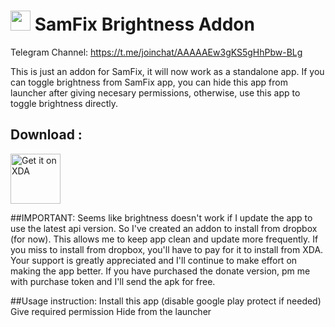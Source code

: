 # <img src="https://labs-public-dl.xda-cdn.com/images/8f4ea8be-a55b-4afc-bbb2-36f4c218e71c.png" width="32" /> SamFix Brightness Addon

Telegram Channel: https://t.me/joinchat/AAAAAEw3gKS5gHhPbw-BLg

This is just an addon for SamFix, it will now work as a standalone app. 
If you can toggle brightness from SamFix app, you can hide this app from launcher after giving necesary permissions, otherwise, use this app to toggle brightness directly. 

## Download :

[<img src="https://labs.xda-developers.com/static/images/ic_web.png"
     alt="Get it on XDA"
     height="80">](https://labs.xda-developers.com/store/app/com.dharmapoudel.samfix.addon)


##IMPORTANT: 
Seems like brightness doesn't work if I update the app to use the latest api version. So I've created an addon to install from dropbox (for now). This allows me to keep app clean and update more frequently. If you miss to install from dropbox, you'll have to pay for it to install from XDA. Your support is greatly appreciated and I'll continue to make effort on making the app better. If you have purchased the donate version, pm me with purchase token and I'll send the apk for free. 

##Usage instruction: 
Install this app (disable google play protect if needed)
Give required permission
Hide from the launcher

